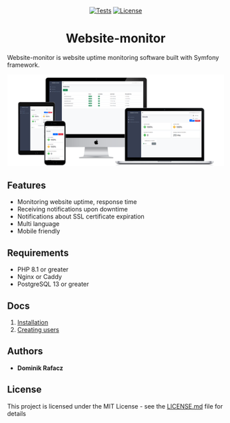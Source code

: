 <p align="center">
    <a href="https://github.com/domrafacz/website-monitor/actions"><img alt="Tests" src="https://github.com/domrafacz/website-monitor/actions/workflows/main.yml/badge.svg"></a>
    <a href="https://github.com/domrafacz/website-monitor/blob/master/LICENSE.md"><img alt="License" src="https://img.shields.io/badge/License-MIT-green.svg"></a>
</p>
<h1 align="center">Website-monitor</h1>

Website-monitor is website uptime monitoring software built with Symfony framework.

![all devices](assets/renders/all-devices-black.png)

## Features
* Monitoring website uptime, response time
* Receiving notifications upon downtime
* Notifications about SSL certificate expiration
* Multi language
* Mobile friendly


## Requirements

- PHP 8.1 or greater
- Nginx or Caddy
- PostgreSQL 13 or greater

## Docs

1. [Installation](docs/install.md)
2. [Creating users](docs/users.md)

## Authors

* **Dominik Rafacz**

## License

This project is licensed under the MIT License - see the [LICENSE.md](LICENSE.md) file for details

